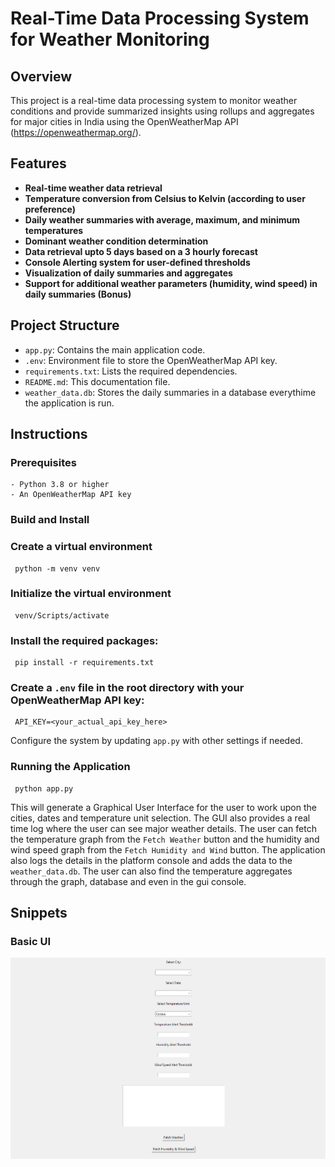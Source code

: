 # Real-Time Data Processing System for Weather Monitoring

## Overview
This project is a real-time data processing system to monitor weather conditions and provide summarized insights using rollups and aggregates for major cities in India using the OpenWeatherMap API (https://openweathermap.org/).

## Features
- **Real-time weather data retrieval**
- **Temperature conversion from Celsius to Kelvin (according to user preference)**
- **Daily weather summaries with average, maximum, and minimum temperatures**
- **Dominant weather condition determination**
- **Data retrieval upto 5 days based on a 3 hourly forecast**
- **Console Alerting system for user-defined thresholds**
- **Visualization of daily summaries and aggregates**
- **Support for additional weather parameters (humidity, wind speed) in daily summaries (Bonus)**

## Project Structure

- `app.py`: Contains the main application code.
- `.env`: Environment file to store the OpenWeatherMap API key.
- `requirements.txt`: Lists the required dependencies.
- `README.md`: This documentation file.
- `weather_data.db`: Stores the daily summaries in a database everythime the application is run.

## Instructions
### Prerequisites
    - Python 3.8 or higher
    - An OpenWeatherMap API key

### Build and Install
### Create a virtual environment 
     python -m venv venv
### Initialize the virtual environment 
     venv/Scripts/activate
### Install the required packages:
     pip install -r requirements.txt
### Create a `.env` file in the root directory with your OpenWeatherMap API key:
     API_KEY=<your_actual_api_key_here>

Configure the system by updating `app.py` with other settings if needed.

### Running the Application
     python app.py

This will generate a Graphical User Interface for the user to work upon the cities, dates and temperature unit selection. The GUI also provides a real time log where the user can see major weather details. The user can fetch the temperature graph from the `Fetch Weather` button and the humidity and wind speed graph from the `Fetch Humidity and Wind` button. The application also logs the details in the platform console and adds the data to the `weather_data.db`. The user can also find the temperature aggregates through the graph, database and even in the gui console.

## Snippets

### Basic UI
![UI](screenshots/UI.png)
